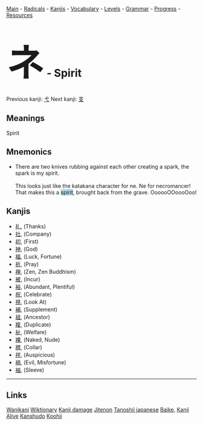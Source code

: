 <style> bigfont {font-size: 100px}</style>


[Main](../README.md) -
[Radicals](../radicals.md) -
[Kanjis](../kanjis.md) -
[Vocabulary](../vocabulary.md) -
[Levels](../levels.md) -
[Grammar](../grammar.md) - 
[Progress](../progress.md) -
[Resources](../resources.md)
# <bigfont> ネ</bigfont> - Spirit 

Previous kanji: [弋](弋.md) Next kanji: [支](支.md) 

## Meanings
 Spirit
## Mnemonics
 * There are two knives rubbing against each other creating a spark, the spark is my spirit.<br><br>This looks just like the katakana character for ne. Ne for necromancer! That makes this a <span style="background-color:#ADD8E6"> spirit</span>, brought back from the grave. OooooOOoooOoo!


## Kanjis
 * [礼](../kanjis/礼.md), (Thanks)
* [社](../kanjis/社.md), (Company)
* [初](../kanjis/初.md), (First)
* [神](../kanjis/神.md), (God)
* [福](../kanjis/福.md), (Luck, Fortune)
* [祈](../kanjis/祈.md), (Pray)
* [禅](../kanjis/禅.md), (Zen, Zen Buddhism)
* [被](../kanjis/被.md), (Incur)
* [裕](../kanjis/裕.md), (Abundant, Plentiful)
* [祝](../kanjis/祝.md), (Celebrate)
* [視](../kanjis/視.md), (Look At)
* [補](../kanjis/補.md), (Supplement)
* [祖](../kanjis/祖.md), (Ancestor)
* [複](../kanjis/複.md), (Duplicate)
* [祉](../kanjis/祉.md), (Welfare)
* [裸](../kanjis/裸.md), (Naked, Nude)
* [襟](../kanjis/襟.md), (Collar)
* [祥](../kanjis/祥.md), (Auspicious)
* [禍](../kanjis/禍.md), (Evil, Misfortune)
* [袖](../kanjis/袖.md), (Sleeve)



---


## Links 


[Wanikani](https://www.wanikani.com/kanji/ネ)
[Wiktionary](https://en.wiktionary.org/wiki/ネ)
[Kanji damage](http://www.kanjidamage.com/kanji/search?utf8=✓&q=ネ)
[Jitenon](https://jitenon.com/kanji/ネ)
[Tanoshii japanese](https://www.tanoshiijapanese.com/dictionary/kanji.cfm?k=ネ)
[Baike](https://baike.baidu.com/item/ネ),
[Kanji Alive](https://app.kanjialive.com/ネ)
[Kanshudo](https://www.kanshudo.com/searchmn?q=ネ)
[Koohii](https://kanji.koohii.com/study/kanji/ネ)
